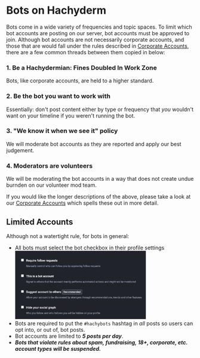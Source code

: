 # Bots on Hachyderm

Bots come in a wide variety of frequencies and topic spaces. To
limit which bot accounts are posting on our server, bot accounts
must be approved to join. Although bot accounts are not
necessarily corporate accounts, and those that are would fall
under the rules described in [Corporate
Accounts](corporate-accounts.md), there are a few common threads
between them copied in below:

### 1. Be a Hachydermian: Fines Doubled In Work Zone

Bots, like corporate accounts, are held to a higher standard.

### 2. Be the bot you want to work with

Essentially: don't post content either by type or frequency that
_you_ wouldn't want on your timeline if you weren't running the
bot.

### 3. "We know it when we see it" policy

We will moderate bot accounts as they are reported and apply our
best judgement.


### 4. Moderators are volunteers

We will be moderating the bot accounts in a way that does not
create undue burnden on our volunteer mod team.

If you would like the longer descriptions of the above,
please take a look at our [Corporate Accounts](corporate-accounts.md)
which spells these out in more detail.

## Limited Accounts

Although not a watertight rule, for bots in general:

- All bots must select the bot checkbox in their profile settings
  <br /> <img src="../assets/mastodon-bot-account.png" width="350px"
  alt="Screenshot of four check boxes in account settings: require follow
  requests, this is a bot account, suggest account to others, and hide
  your social graph" />
- Bots are required to put the `#hachybots` hashtag in _all_ posts so
  users can opt into, or out of, bot posts.
- Bot accounts are limited to **_5 posts per day_**.
- **_Bots that violate rules about spam, fundraising, 18+, corporate, etc.
  account types will be suspended._**

